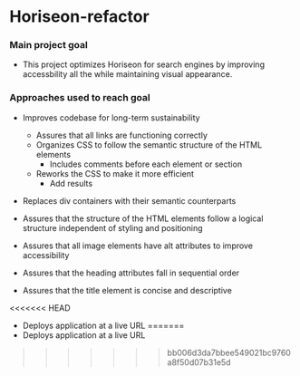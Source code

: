 # Horiseon-refactor

### Main project goal

* This project optimizes Horiseon for search engines by improving accessbility all the while maintaining visual appearance.

### Approaches used to reach goal

* Improves codebase for long-term sustainability
    * Assures that all links are functioning correctly
    * Organizes CSS to follow the semantic structure of the HTML elements
        * Includes comments before each element or section
    * Reworks the CSS to make it more efficient
        * Add results

* Replaces div containers with their semantic counterparts

* Assures that the structure of the HTML elements follow a logical structure independent of styling and positioning

* Assures that all image elements have alt attributes to improve accessibility

* Assures that the heading attributes fall in sequential order

* Assures that the title element is concise and descriptive

<<<<<<< HEAD
* Deploys application at a live URL
=======
* Deploys application at a live URL
>>>>>>> bb006d3da7bbee549021bc9760a8f50d07b31e5d
